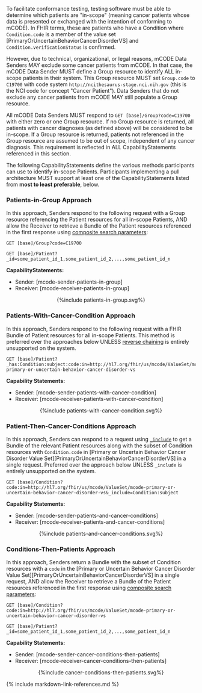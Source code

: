 To facilitate conformance testing, testing software must be able to determine which patients are "in-scope" (meaning cancer patients whose data is presented or exchanged with the intention of conforming to mCODE). In FHIR terms, these are patients who have a Condition where `Condition.code` is a member of the value set [PrimaryOrUncertainBehaviorCancerDisorderVS] and `Condition.verificationStatus` is confirmed.

However, due to technical, organizational, or legal reasons, mCODE Data Senders MAY exclude some cancer patients from mCODE. In that case, the mCODE Data Sender MUST define a Group resource to identify ALL in-scope patients in their system. This Group resource MUST set `Group.code` to `C19700` with code system `http://ncithesaurus-stage.nci.nih.gov` (this is the NCI code for concept "Cancer Patient"). Data Senders that do not exclude any cancer patients from mCODE MAY still populate a Group resource.

All mCODE Data Senders MUST respond to `GET [base]/Group?code=C19700` with either zero or one Group resource. If no Group resource is returned, all patients with cancer diagnoses (as defined above) will be considered to be in-scope. If a Group resource is returned, patients not referenced in the Group resource are assumed to be out of scope, independent of any cancer diagnosis. This requirement is reflected in ALL CapabilityStatements referenced in this section.

The following CapabilityStatements define the various methods participants can use to identify in-scope Patients. Participants implementing a pull architecture MUST support at least one of the CapabilityStatements listed from **most to least preferable**, below.

### Patients-in-Group Approach

In this approach, Senders respond to the following request with a Group resource referencing the Patient resources for all in-scope Patients, AND allow the Receiver to retrieve a Bundle of the Patient resources referenced in the first response using [composite search parameters](https://www.hl7.org/fhir/search.html#combining):

    GET [base]/Group?code=C19700

    GET [base]/Patient?_id=some_patient_id_1,some_patient_id_2,...,some_patient_id_n

**CapabilityStatements:**
* Sender: [mcode-sender-patients-in-group]
* Receiver: [mcode-receiver-patients-in-group]

<!-- If the image below is not wrapped in a div tag, the publisher tries to wrap text around the image, which is not desired. -->
<div style="text-align: center;">{%include patients-in-group.svg%}</div>


### Patients-With-Cancer-Condition Approach

In this approach, Senders respond to the following request with a FHIR Bundle of Patient resources for all in-scope Patients. This method is preferred over the approaches below UNLESS [reverse chaining](https://www.hl7.org/fhir/search.html#has) is entirely unsupported on the system.

    GET [base]/Patient?_has:Condition:subject:code:in=http://hl7.org/fhir/us/mcode/ValueSet/mcode-primary-or-uncertain-behavior-cancer-disorder-vs

**Capability Statements:**

* Sender: [mcode-sender-patients-with-cancer-condition]
* Receiver: [mcode-receiver-patients-with-cancer-condition]

<!-- If the image below is not wrapped in a div tag, the publisher tries to wrap text around the image, which is not desired. -->
<div style="text-align: center;">{%include patients-with-cancer-condition.svg%}</div>


### Patient-Then-Cancer-Conditions Approach

In this approach, Senders can respond to a request using [`_include`](https://www.hl7.org/fhir/search.html#revinclude) to get a Bundle of the relevant Patient resources along with the subset of Condition resources with `Condition.code` in [Primary or Uncertain Behavior Cancer Disorder Value Set][PrimaryOrUncertainBehaviorCancerDisorderVS] in a single request. Preferred over the approach below UNLESS `_include` is entirely unsupported on the system.

    GET [base]/Condition?code:in=http://hl7.org/fhir/us/mcode/ValueSet/mcode-primary-or-uncertain-behavior-cancer-disorder-vs&_include=Condition:subject


**Capability Statements:**

* Sender: [mcode-sender-patients-and-cancer-conditions]
* Receiver: [mcode-receiver-patients-and-cancer-conditions]

<!-- If the image below is not wrapped in a div tag, the publisher tries to wrap text around the image, which is not desired. -->
<div style="text-align: center;">{%include patients-and-cancer-conditions.svg%}</div>


### Conditions-Then-Patients Approach

In this approach, Senders return a Bundle with the subset of Condition resources with a `code` in the [Primary or Uncertain Behavior Cancer Disorder Value Set][PrimaryOrUncertainBehaviorCancerDisorderVS] in a single request, AND allow the Receiver to retrieve a Bundle of the Patient resources referenced in the first response using [composite search parameters](https://www.hl7.org/fhir/search.html#combining):

    GET [base]/Condition?code:in=http://hl7.org/fhir/us/mcode/ValueSet/mcode-primary-or-uncertain-behavior-cancer-disorder-vs

    GET [base]/Patient?_id=some_patient_id_1,some_patient_id_2,...,some_patient_id_n

**Capability Statements:**

* Sender: [mcode-sender-cancer-conditions-then-patients]
* Receiver: [mcode-receiver-cancer-conditions-then-patients]

<!-- If the image below is not wrapped in a div tag, the publisher tries to wrap text around the image, which is not desired. -->
<div style="text-align: center;">{%include cancer-conditions-then-patients.svg%}</div>


{% include markdown-link-references.md %}
